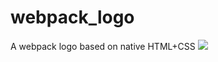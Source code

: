 # webpack_logo
A webpack logo based on native HTML+CSS
<img src="![image](https://github.com/sean2772689070/webpack_logo/assets/104501126/e81f490c-d104-48b2-aaf1-c7d953ec7ad0)
">


